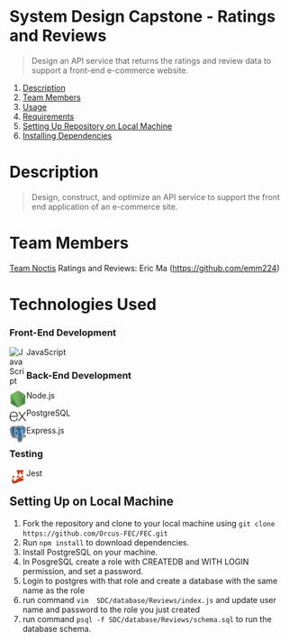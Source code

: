 # System Design Capstone - Ratings and Reviews

> Design an API service that returns the ratings and review data to support a front-end e-commerce website.

1. [Description](#description)
2. [Team Members](#team-members)
3. [Usage](#usage)
4. [Requirements](#requirements)
5. [Setting Up Repository on Local Machine](#setting-up-repository-on-local-machine)
6. [Installing Dependencies](#installing-dependencies)

# Description

> Design, construct, and optimize an API service to support the front end application of an e-commerce site.

# Team Members
[Team Noctis](https://github.com/NoctisSDC/SDC)
Ratings and Reviews: Eric Ma (https://github.com/emm224)<br/>


# Technologies Used

### Front-End Development
JavaScript <img align="left" alt="JavaScript" width="30px" src="https://raw.githubusercontent.com/jmnote/z-icons/master/svg/javascript.svg" />
<br />

### Back-End Development
Node.js <img align="left" alt="Node JS" width="30px" src="https://raw.githubusercontent.com/github/explore/80688e429a7d4ef2fca1e82350fe8e3517d3494d/topics/nodejs/nodejs.png" />
<br />

PostgreSQL <img align="left" alt="PostgreSQL" width="30px" src="https://github.com/devicons/devicon/blob/master/icons/express/express-original.svg" />
<br />

Express.js <img align="left" alt="Express" width="30px" src="https://github.com/devicons/devicon/blob/master/icons/postgresql/postgresql-original.svg" />
<br />

### Testing
Jest <img align="left" alt="Jest" width="30px" src="https://raw.githubusercontent.com/vscode-icons/vscode-icons/master/icons/file_type_jest.svg?sanitize=true" />
<br />

## Setting Up on Local Machine

1. Fork the repository and clone to your local machine using `git clone https://github.com/Orcus-FEC/FEC.git`
2. Run `npm install` to download dependencies.
3. Install PostgreSQL on your machine.
4. In PosgreSQL create a role with CREATEDB and WITH LOGIN permission, and set a password.
5. Login to postgres with that role and create a database with the same name as the role
6. run command `vim  SDC/database/Reviews/index.js` and update user name and password to the role you just created
7. run command `psql -f SDC/database/Reviews/schema.sql` to run the database schema.
